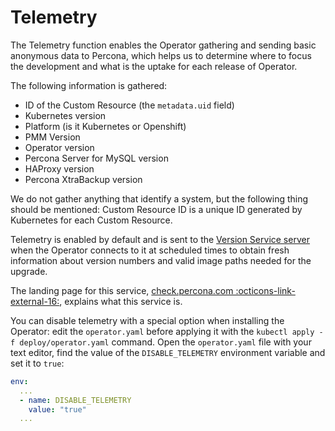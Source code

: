 # Telemetry

The Telemetry function enables the Operator gathering and sending basic anonymous data to Percona, which helps us to determine where to focus the development and what is the uptake for each release of Operator.

The following information is gathered:

* ID of the Custom Resource (the `metadata.uid` field)
* Kubernetes version
* Platform (is it Kubernetes or Openshift)
* PMM Version
* Operator version
* Percona Server for MySQL version
* HAProxy version
* Percona XtraBackup version

We do not gather anything that identify a system, but the following thing should be mentioned:
Custom Resource ID is a unique ID generated by Kubernetes for each Custom Resource.

Telemetry is enabled by default and is sent to the [Version Service server](operator.md#upgradeoptionsversionserviceendpoint) when the Operator connects to it at scheduled times to obtain fresh information about version numbers and valid image paths needed for the upgrade.

The landing page for this service, [check.percona.com :octicons-link-external-16:](https://check.percona.com/), explains what this service is.

You can disable telemetry with a special option when installing the Operator:
edit the `operator.yaml`
before applying it with the `kubectl apply -f deploy/operator.yaml` command.
Open the `operator.yaml` file with your text editor, find the value of the
`DISABLE_TELEMETRY` environment variable and set it to `true`:

  ```yaml
  env:
    ...
    - name: DISABLE_TELEMETRY
      value: "true"
    ...
  ```

